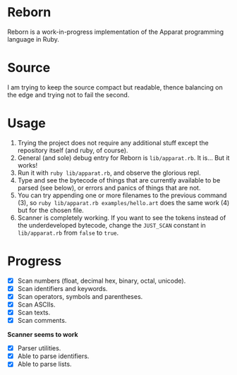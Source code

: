 # Reborn

Reborn is a work-in-progress implementation of the Apparat programming language in Ruby.

# Source

I am trying to keep the source compact but readable, thence balancing on the edge and trying not to fail the second.

# Usage

1. Trying the project does not require any additional stuff except the repository itself (and ruby, of course).
2. General (and sole) debug entry for Reborn is `lib/apparat.rb`. It is... But it works!
3. Run it with `ruby lib/apparat.rb`, and observe the glorious repl. 
4. Type and see the bytecode of things that are currently available to be parsed (see below), or
errors and panics of things that are not.
5. You can try appending one or more filenames to the previous command (3), so `ruby lib/apparat.rb examples/hello.art` does the same work (4) but for the chosen file.
6. Scanner is completely working. If you want to see the tokens instead of the underdeveloped
bytecode, change the `JUST_SCAN` constant in `lib/apparat.rb` from `false` to `true`.

# Progress

- [x] Scan numbers (float, decimal hex, binary, octal, unicode).
- [x] Scan identifiers and keywords.
- [x] Scan operators, symbols and parentheses.
- [x] Scan ASCIIs.
- [x] Scan texts.
- [x] Scan comments.

**Scanner seems to work**

- [x] Parser utilities.
- [x] Able to parse identifiers.
- [x] Able to parse lists.